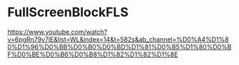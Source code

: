 # FullScreenBlockFLS
https://www.youtube.com/watch?v=6pgRn79v7lE&list=WL&index=14&t=582s&ab_channel=%D0%A4%D1%80%D1%96%D0%BB%D0%B0%D0%BD%D1%81%D0%B5%D1%80%D0%BF%D0%BE%D0%B6%D0%B8%D1%82%D1%82%D1%8E
